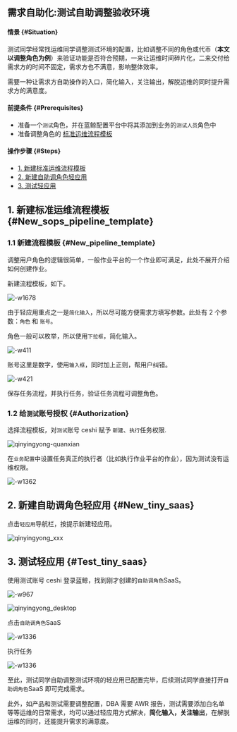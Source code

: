 需求自助化:测试自助调整验收环境
---

#### 情景 {#Situation}
测试同学经常找运维同学调整测试环境的配置，比如调整不同的角色或代币（**本文以调整角色为例**）来验证功能是否符合预期，一来让运维时间碎片化，二来交付给需求方的时间不固定，需求方也不满意，影响整体效率。

需要一种让需求方自助操作的入口，简化输入，关注输出，解脱运维的同时提升需求方的满意度。

#### 前提条件 {#Prerequisites}
- 准备一个`测试`角色，并在蓝鲸配置平台中将其添加到业务的`测试人员`角色中
- 准备调整角色的 [标准运维流程模板](application_deployment.md)

#### 操作步骤 {#Steps}

- [1. 新建标准运维流程模板](#New_sops_pipeline_template)
- [2. 新建自助调角色轻应用](#New_tiny_saas)
- [3. 测试轻应用](#Test_tiny_saas)

## 1. 新建标准运维流程模板 {#New_sops_pipeline_template}

### 1.1 新建流程模板  {#New_pipeline_template}
调整用户角色的逻辑很简单，一般作业平台的一个作业即可满足，此处不展开介绍如何创建作业。

新建流程模板，如下。

![-w1678](media/15638707333072.jpg)

由于轻应用重点之一是`简化输入`，所以尽可能方便需求方填写参数。此处有 2 个参数：`角色` 和 `账号`。

角色一般可以枚举，所以使用`下拉框`，简化输入。

![-w411](media/15638716485845.jpg)

账号这里是数字，使用`输入框`，同时加上正则，帮用户纠错。

![-w421](media/15638715975909.jpg)

保存任务流程，并执行任务，验证任务流程可调整角色。

### 1.2 给`测试`账号授权 {#Authorization}

选择流程模板，对`测试`账号 ceshi 赋予 `新建`、`执行`任务权限.

![qinyingyong-quanxian](media/qinyingyong-quanxian.png)

在`业务配置`中设置任务真正的执行者（比如执行作业平台的作业），因为测试没有运维权限。

![-w1362](media/15638727701253.jpg)


## 2. 新建自助调角色轻应用 {#New_tiny_saas}

点击`轻应用`导航栏，按提示新建轻应用。

![qinyingyong_xxx](media/qinyingyong_xxx.png)


## 3. 测试轻应用 {#Test_tiny_saas}

使用测试账号 ceshi 登录蓝鲸，找到刚才创建的`自助调角色`SaaS。

![-w967](media/15642119684271.jpg)

![qinyingyong_desktop](media/qinyingyong_desktop.png)

点击`自助调角色`SaaS

![-w1336](media/15638726755169.jpg)

执行任务

![-w1336](media/15638727133832.jpg)

至此，测试同学自助调整测试环境的轻应用已配置完毕，后续测试同学直接打开`自助调角色`SaaS 即可完成需求。

此外，如产品和测试需要调整配置，DBA 需要 AWR 报告，测试需要添加白名单等等运维的日常需求，均可以通过轻应用方式解决，**简化输入，关注输出**，在解脱运维的同时，还能提升需求的满意度。



